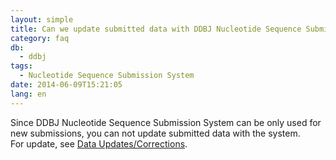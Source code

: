 ```yaml
---
layout: simple
title: Can we update submitted data with DDBJ Nucleotide Sequence Submission System?
category: faq
db:
  - ddbj
tags: 
  - Nucleotide Sequence Submission System
date: 2014-06-09T15:21:05
lang: en
---
```




<p>Since DDBJ Nucleotide Sequence Submission System can be only used for new submissions, you can not update submitted data with the system. <br>For update, see <a href="/ddbj/update-e.html">Data Updates/Corrections</a>. </p>
